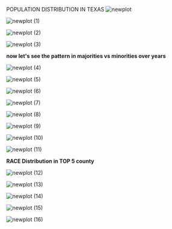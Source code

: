   POPULATION DISTRIBUTION IN TEXAS
  ![newplot](https://user-images.githubusercontent.com/83202597/136816577-4ff7e257-e68e-4a7b-9b48-31ee9842f74b.png)
  
  ![newplot (1)](https://user-images.githubusercontent.com/83202597/136816841-5cedeb6b-2bc4-452c-aed8-9a9b2072a69e.png)

![newplot (2)](https://user-images.githubusercontent.com/83202597/136816981-6ded28eb-ce68-48fb-84e8-8c9755515987.png)

![newplot (3)](https://user-images.githubusercontent.com/83202597/136817161-f0ce00ad-3079-4164-b872-b70b442f6b1c.png)

**now let's see the pattern in majorities vs minorities over years**

![newplot (4)](https://user-images.githubusercontent.com/83202597/136817453-987043c9-2861-4d3c-8bef-cb0ee012dde4.png)

![newplot (5)](https://user-images.githubusercontent.com/83202597/136817647-98c822be-2f22-4bc8-b716-0e3a390ad995.png)

![newplot (6)](https://user-images.githubusercontent.com/83202597/136817893-76b85a72-7c0b-4a91-9da9-3925ae857394.png)

![newplot (7)](https://user-images.githubusercontent.com/83202597/136817931-2cf5379d-00e8-4b7a-a410-2eb968d14618.png)

![newplot (8)](https://user-images.githubusercontent.com/83202597/136818150-aa309b99-978c-4c6f-9084-96a896658b0b.png)

![newplot (9)](https://user-images.githubusercontent.com/83202597/136818188-ec97687e-52b9-4bd5-99c6-beb23c48576f.png)

![newplot (10)](https://user-images.githubusercontent.com/83202597/136818618-ed0d1fb1-fec0-49c7-b87d-3dac3267c0a8.png)

![newplot (11)](https://user-images.githubusercontent.com/83202597/136818633-6e77704d-1c63-46bd-a3f8-6bce8bce74c4.png)

**RACE Distribution in TOP 5 county**

![newplot (12)](https://user-images.githubusercontent.com/83202597/136819252-6aad20fe-a371-408b-83bb-a7062c3508c3.png)

![newplot (13)](https://user-images.githubusercontent.com/83202597/136819288-418e837f-1bf7-4d19-9f9f-aba12a33c82e.png)

![newplot (14)](https://user-images.githubusercontent.com/83202597/136819312-4c01dda5-6cc7-4569-be40-78ea232e0da6.png)

![newplot (15)](https://user-images.githubusercontent.com/83202597/136819343-3e409776-4f88-4130-807a-ca9d5b6740bf.png)

![newplot (16)](https://user-images.githubusercontent.com/83202597/136819171-503a6bc3-7e5a-4ab5-878d-acab48bf2e33.png)

